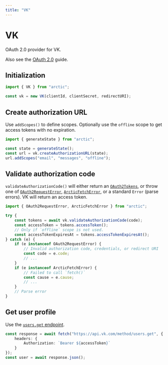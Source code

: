 ```yaml
---
title: "VK"
---
```


# VK

OAuth 2.0 provider for VK.

Also see the [OAuth 2.0](/guides/oauth2) guide.

## Initialization

```ts
import { VK } from "arctic";

const vk = new VK(clientId, clientSecret, redirectURI);
```

## Create authorization URL

Use `addScopes()` to define scopes. Optionally use the `offline` scope to get access tokens with no expiration.

```ts
import { generateState } from "arctic";

const state = generateState();
const url = vk.createAuthorizationURL(state);
url.addScopes("email", "messages", "offline");
```

## Validate authorization code

`validateAuthorizationCode()` will either return an [`OAuth2Tokens`](/reference/main/OAuth2Tokens), or throw one of [`OAuth2RequestError`](/reference/main/OAuth2RequestError), [`ArcticFetchError`](/reference/main/ArcticFetchError), or a standard `Error` (parse errors). VK will return an access token.

```ts
import { OAuth2RequestError, ArcticFetchError } from "arctic";

try {
	const tokens = await vk.validateAuthorizationCode(code);
	const accessToken = tokens.accessToken();
	// Only if `offline` scope is not used.
	const accessTokenExpiresAt = tokens.accessTokenExpiresAt();
} catch (e) {
	if (e instanceof OAuth2RequestError) {
		// Invalid authorization code, credentials, or redirect URI
		const code = e.code;
		// ...
	}
	if (e instanceof ArcticFetchError) {
		// Failed to call `fetch()`
		const cause = e.cause;
		// ...
	}
	// Parse error
}
```

## Get user profile

Use the [`users.get` endpoint](https://dev.vk.com/en/method/users.get).

```ts
const response = await fetch("https://api.vk.com/method/users.get", {
	headers: {
		Authorization: `Bearer ${accessToken}`
	}
});
const user = await response.json();
```
